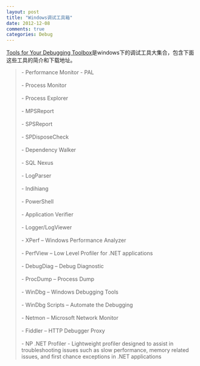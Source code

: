 ```yaml
---
layout: post
title: "Windows调试工具箱"
date: 2012-12-08
comments: true
categories: Debug
---
```

<a href="http://blogs.msdn.com/b/debuggingtoolbox/archive/2012/10/04/tools-for-your-debugging-toolbox.aspx">Tools for Your Debugging Toolbox</a>是windows下的调试工具大集合，包含下面这些工具的简介和下载地址。<br /><blockquote>-        Performance Monitor - PAL<br /><br />-        Process Monitor<br /><br />-        Process Explorer<br /><br />-        MPSReport<br /><br />-        SPSReport<br /><br />-        SPDisposeCheck<br /><br />-        Dependency Walker<br /><br />-        SQL Nexus<br /><br />-        LogParser<br /><br />-        Indihiang<br /><br />-        PowerShell<br /><br />-        Application Verifier<br /><br />-        Logger/LogViewer<br /><br />-        XPerf – Windows Performance Analyzer<br /><br />-        PerfView – Low Level Profiler for .NET applications<br /><br />-        DebugDiag – Debug Diagnostic<br /><br />-        ProcDump – Process Dump<br /><br />-        WinDbg – Windows Debugging Tools<br /><br />-        WinDbg Scripts – Automate the Debugging<br /><br />-        Netmon – Microsoft Network Monitor<br /><br />-        Fiddler – HTTP Debugger Proxy<br /><br />-        NP .NET Profiler - Lightweight profiler designed to assist in troubleshooting issues such as slow performance, memory related issues, and first chance exceptions in .NET applications</blockquote>